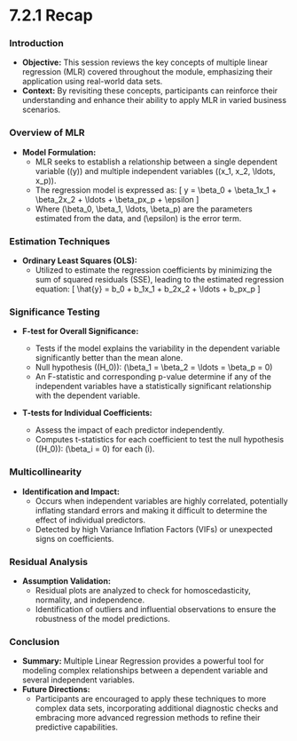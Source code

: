 # 7.2.1 Recap

### Introduction
- **Objective:** This session reviews the key concepts of multiple linear regression (MLR) covered throughout the module, emphasizing their application using real-world data sets.
- **Context:** By revisiting these concepts, participants can reinforce their understanding and enhance their ability to apply MLR in varied business scenarios.

### Overview of MLR
- **Model Formulation:**
  - MLR seeks to establish a relationship between a single dependent variable (\(y\)) and multiple independent variables (\(x_1, x_2, \ldots, x_p\)).
  - The regression model is expressed as:
    \[
    y = \beta_0 + \beta_1x_1 + \beta_2x_2 + \ldots + \beta_px_p + \epsilon
    \]
  - Where \(\beta_0, \beta_1, \ldots, \beta_p\) are the parameters estimated from the data, and \(\epsilon\) is the error term.

### Estimation Techniques
- **Ordinary Least Squares (OLS):**
  - Utilized to estimate the regression coefficients by minimizing the sum of squared residuals (SSE), leading to the estimated regression equation:
    \[
    \hat{y} = b_0 + b_1x_1 + b_2x_2 + \ldots + b_px_p
    \]

### Significance Testing
- **F-test for Overall Significance:**
  - Tests if the model explains the variability in the dependent variable significantly better than the mean alone.
  - Null hypothesis (\(H_0\)): \(\beta_1 = \beta_2 = \ldots = \beta_p = 0\)
  - An F-statistic and corresponding p-value determine if any of the independent variables have a statistically significant relationship with the dependent variable.

- **T-tests for Individual Coefficients:**
  - Assess the impact of each predictor independently.
  - Computes t-statistics for each coefficient to test the null hypothesis (\(H_0\)): \(\beta_i = 0\) for each \(i\).

### Multicollinearity
- **Identification and Impact:**
  - Occurs when independent variables are highly correlated, potentially inflating standard errors and making it difficult to determine the effect of individual predictors.
  - Detected by high Variance Inflation Factors (VIFs) or unexpected signs on coefficients.

### Residual Analysis
- **Assumption Validation:**
  - Residual plots are analyzed to check for homoscedasticity, normality, and independence.
  - Identification of outliers and influential observations to ensure the robustness of the model predictions.

### Conclusion
- **Summary:** Multiple Linear Regression provides a powerful tool for modeling complex relationships between a dependent variable and several independent variables.
- **Future Directions:**
  - Participants are encouraged to apply these techniques to more complex data sets, incorporating additional diagnostic checks and embracing more advanced regression methods to refine their predictive capabilities.
